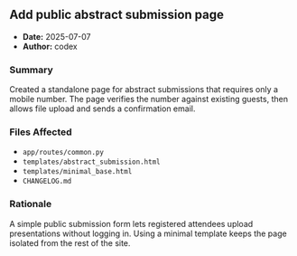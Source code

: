 ## Add public abstract submission page

- **Date:** 2025-07-07
- **Author:** codex

### Summary
Created a standalone page for abstract submissions that requires only a mobile number. The page verifies the number against existing guests, then allows file upload and sends a confirmation email.

### Files Affected
- `app/routes/common.py`
- `templates/abstract_submission.html`
- `templates/minimal_base.html`
- `CHANGELOG.md`

### Rationale
A simple public submission form lets registered attendees upload presentations without logging in. Using a minimal template keeps the page isolated from the rest of the site.
